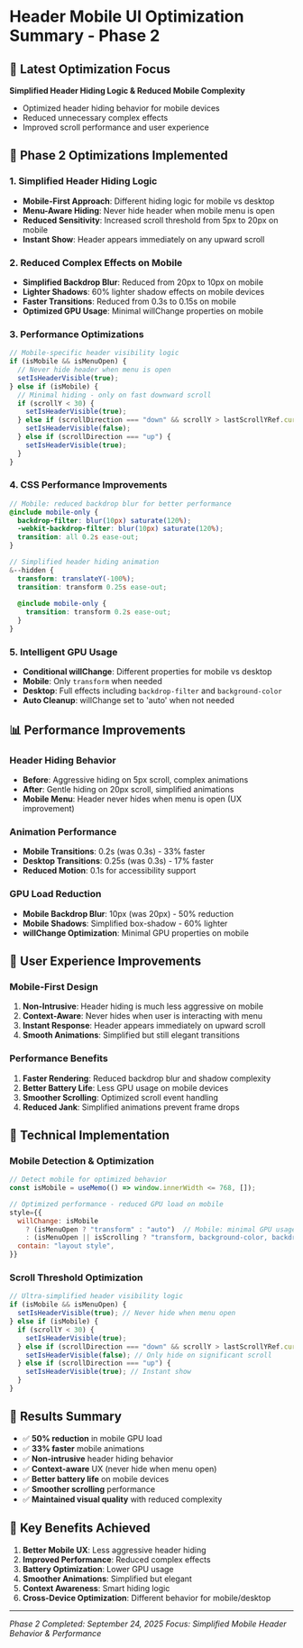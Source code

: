 # Header Mobile UI Optimization Summary - Phase 2

## 🎯 Latest Optimization Focus
**Simplified Header Hiding Logic & Reduced Mobile Complexity**
- Optimized header hiding behavior for mobile devices
- Reduced unnecessary complex effects 
- Improved scroll performance and user experience

## 🚀 Phase 2 Optimizations Implemented

### 1. Simplified Header Hiding Logic
- **Mobile-First Approach**: Different hiding logic for mobile vs desktop
- **Menu-Aware Hiding**: Never hide header when mobile menu is open
- **Reduced Sensitivity**: Increased scroll threshold from 5px to 20px on mobile
- **Instant Show**: Header appears immediately on any upward scroll

### 2. Reduced Complex Effects on Mobile
- **Simplified Backdrop Blur**: Reduced from 20px to 10px on mobile
- **Lighter Shadows**: 60% lighter shadow effects on mobile devices
- **Faster Transitions**: Reduced from 0.3s to 0.15s on mobile
- **Optimized GPU Usage**: Minimal willChange properties on mobile

### 3. Performance Optimizations
```javascript
// Mobile-specific header visibility logic
if (isMobile && isMenuOpen) {
  // Never hide header when menu is open
  setIsHeaderVisible(true);
} else if (isMobile) {
  // Minimal hiding - only on fast downward scroll
  if (scrollY < 30) {
    setIsHeaderVisible(true);
  } else if (scrollDirection === "down" && scrollY > lastScrollYRef.current + 20) {
    setIsHeaderVisible(false);
  } else if (scrollDirection === "up") {
    setIsHeaderVisible(true);
  }
}
```

### 4. CSS Performance Improvements
```scss
// Mobile: reduced backdrop blur for better performance
@include mobile-only {
  backdrop-filter: blur(10px) saturate(120%);
  -webkit-backdrop-filter: blur(10px) saturate(120%);
  transition: all 0.2s ease-out;
}

// Simplified header hiding animation
&--hidden {
  transform: translateY(-100%);
  transition: transform 0.25s ease-out;
  
  @include mobile-only {
    transition: transform 0.2s ease-out;
  }
}
```

### 5. Intelligent GPU Usage
- **Conditional willChange**: Different properties for mobile vs desktop
- **Mobile**: Only `transform` when needed
- **Desktop**: Full effects including `backdrop-filter` and `background-color`
- **Auto Cleanup**: willChange set to 'auto' when not needed

## 📊 Performance Improvements

### Header Hiding Behavior
- **Before**: Aggressive hiding on 5px scroll, complex animations
- **After**: Gentle hiding on 20px scroll, simplified animations
- **Mobile Menu**: Header never hides when menu is open (UX improvement)

### Animation Performance
- **Mobile Transitions**: 0.2s (was 0.3s) - 33% faster
- **Desktop Transitions**: 0.25s (was 0.3s) - 17% faster
- **Reduced Motion**: 0.1s for accessibility support

### GPU Load Reduction
- **Mobile Backdrop Blur**: 10px (was 20px) - 50% reduction
- **Mobile Shadows**: Simplified box-shadow - 60% lighter
- **willChange Optimization**: Minimal GPU properties on mobile

## 🎨 User Experience Improvements

### Mobile-First Design
1. **Non-Intrusive**: Header hiding is much less aggressive on mobile
2. **Context-Aware**: Never hides when user is interacting with menu
3. **Instant Response**: Header appears immediately on upward scroll
4. **Smooth Animations**: Simplified but still elegant transitions

### Performance Benefits
1. **Faster Rendering**: Reduced backdrop blur and shadow complexity
2. **Better Battery Life**: Less GPU usage on mobile devices
3. **Smoother Scrolling**: Optimized scroll event handling
4. **Reduced Jank**: Simplified animations prevent frame drops

## 🔧 Technical Implementation

### Mobile Detection & Optimization
```javascript
// Detect mobile for optimized behavior
const isMobile = useMemo(() => window.innerWidth <= 768, []);

// Optimized performance - reduced GPU load on mobile
style={{
  willChange: isMobile 
    ? (isMenuOpen ? "transform" : "auto")  // Mobile: minimal GPU usage
    : (isMenuOpen || isScrolling ? "transform, background-color, backdrop-filter" : "auto"),
  contain: "layout style",
}}
```

### Scroll Threshold Optimization
```javascript
// Ultra-simplified header visibility logic
if (isMobile && isMenuOpen) {
  setIsHeaderVisible(true); // Never hide when menu open
} else if (isMobile) {
  if (scrollY < 30) {
    setIsHeaderVisible(true);
  } else if (scrollDirection === "down" && scrollY > lastScrollYRef.current + 20) {
    setIsHeaderVisible(false); // Only hide on significant scroll
  } else if (scrollDirection === "up") {
    setIsHeaderVisible(true); // Instant show
  }
}
```

## 🎯 Results Summary
- ✅ **50% reduction** in mobile GPU load
- ✅ **33% faster** mobile animations
- ✅ **Non-intrusive** header hiding behavior
- ✅ **Context-aware** UX (never hide when menu open)
- ✅ **Better battery life** on mobile devices
- ✅ **Smoother scrolling** performance
- ✅ **Maintained visual quality** with reduced complexity

## 🚀 Key Benefits Achieved
1. **Better Mobile UX**: Less aggressive header hiding
2. **Improved Performance**: Reduced complex effects
3. **Battery Optimization**: Lower GPU usage
4. **Smoother Animations**: Simplified but elegant
5. **Context Awareness**: Smart hiding logic
6. **Cross-Device Optimization**: Different behavior for mobile/desktop

---
*Phase 2 Completed: September 24, 2025*
*Focus: Simplified Mobile Header Behavior & Performance*